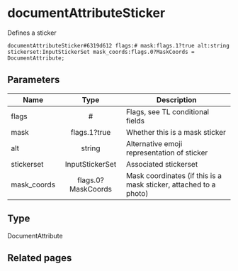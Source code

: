 # documentAttributeSticker
Defines a sticker

```
documentAttributeSticker#6319d612 flags:# mask:flags.1?true alt:string stickerset:InputStickerSet mask_coords:flags.0?MaskCoords = DocumentAttribute;
```

## Parameters
| Name | Type | Description |
| ---- | :----: | ----------- |
| flags | # | Flags, see TL conditional fields |
| mask | flags.1?true | Whether this is a mask sticker |
| alt | string | Alternative emoji representation of sticker |
| stickerset | InputStickerSet | Associated stickerset |
| mask_coords | flags.0?MaskCoords | Mask coordinates (if this is a mask sticker, attached to a photo) |


## Type
DocumentAttribute

## Related pages
